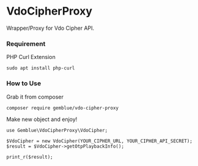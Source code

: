 # VdoCipherProxy

Wrapper/Proxy for Vdo Cipher API.

### Requirement

PHP Curl Extension

```
sudo apt install php-curl
```

### How to Use

Grab it from composer

```
composer require gemblue/vdo-cipher-proxy
```

Make new object and enjoy!

```
use Gemblue\VdoCipherProxy\VdoCipher;

$VdoCipher = new VdoCipher(YOUR_CIPHER_URL, YOUR_CIPHER_API_SECRET);
$result = $VdoCipher->getOtpPlaybackInfo();

print_r($result);
```
